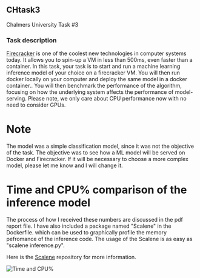 ## CHtask3
Chalmers University Task #3

### Task description
[Firecracker](https://github.com/firecracker-microvm/firecracker) is one of the coolest new technologies in computer systems today. It allows you to spin-up a VM in less than 500ms,  even faster than a container. In this task, your task is to start and run a machine learning inference model of your choice on a firecracker VM. You will then run docker locally on your computer and deploy the same model in a docker container.. You will then benchmark the performance of the algorithm, focusing on how the underlying system affects the performance of model-serving. Please note, we only care about CPU performance now with no need to consider GPUs.

# Note

The model was a simple classification model, since it was not the objective of the task. The objective was to see how a ML model will be served on Docker and Firecracker.
If it will be necessary to choose a more complex model, please let me know and I will change it.

# Time and CPU% comparison of the inference model

The process of how I received these numbers are discussed in the pdf report file. I have also included a package named "Scalene" in the Dockerfile. which can be used to graphically profile the memory pefromance of the inference code. The usage of the Scalene is as easy as "scalene inference.py".

Here is the [Scalene](https://github.com/plasma-umass/scalene) repository for more information.

![Time and CPU%](https://user-images.githubusercontent.com/56083377/208298707-06474a19-4b47-4cb1-9d9b-15dd99927823.jpg)
